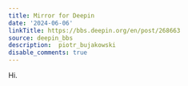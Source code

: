 ```yaml
---
title: Mirror for Deepin
date: '2024-06-06'
linkTitle: https://bbs.deepin.org/en/post/268663
source: deepin_bbs
description:  piotr_bujakowski 
disable_comments: true
---
```

Hi.

